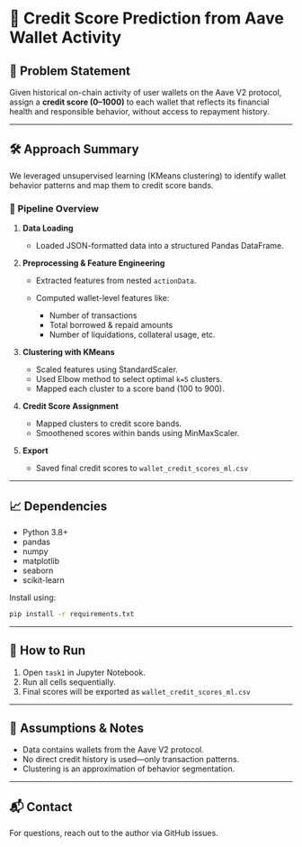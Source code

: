 # 🧠 Credit Score Prediction from Aave Wallet Activity

## 📌 Problem Statement

Given historical on-chain activity of user wallets on the Aave V2 protocol, assign a **credit score (0–1000)** to each wallet that reflects its financial health and responsible behavior, without access to repayment history.

---

## 🛠️ Approach Summary

We leveraged unsupervised learning (KMeans clustering) to identify wallet behavior patterns and map them to credit score bands.

### 🔄 Pipeline Overview

1. **Data Loading**

   * Loaded JSON-formatted data into a structured Pandas DataFrame.

2. **Preprocessing & Feature Engineering**

   * Extracted features from nested `actionData`.
   * Computed wallet-level features like:

     * Number of transactions
     * Total borrowed & repaid amounts
     * Number of liquidations, collateral usage, etc.

3. **Clustering with KMeans**

   * Scaled features using StandardScaler.
   * Used Elbow method to select optimal `k=5` clusters.
   * Mapped each cluster to a score band (100 to 900).

4. **Credit Score Assignment**

   * Mapped clusters to credit score bands.
   * Smoothened scores within bands using MinMaxScaler.

5. **Export**

   * Saved final credit scores to `wallet_credit_scores_ml.csv`

---

## 📈 Dependencies

* Python 3.8+
* pandas
* numpy
* matplotlib
* seaborn
* scikit-learn

Install using:

```bash
pip install -r requirements.txt
```

---

## 🚀 How to Run

1. Open `task1` in Jupyter Notebook.
2. Run all cells sequentially.
3. Final scores will be exported as `wallet_credit_scores_ml.csv`

---

## 🤔 Assumptions & Notes

* Data contains wallets from the Aave V2 protocol.
* No direct credit history is used—only transaction patterns.
* Clustering is an approximation of behavior segmentation.

---

## 📬 Contact

For questions, reach out to the author via GitHub issues.
